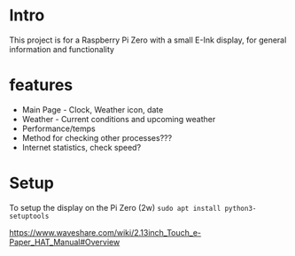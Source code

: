 # Intro
This project is for a Raspberry Pi Zero with a small E-Ink display, for general information and functionality

# features
- Main Page - Clock, Weather icon, date
- Weather - Current conditions and upcoming weather
- Performance/temps
- Method for checking other processes???
- Internet statistics, check speed?


# Setup

To setup the display on the Pi Zero (2w)
`sudo apt install python3-setuptools` 

https://www.waveshare.com/wiki/2.13inch_Touch_e-Paper_HAT_Manual#Overview
